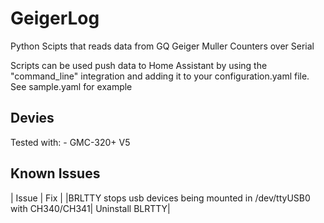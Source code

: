 # GeigerLog

Python Scipts that reads data from GQ Geiger Muller Counters over Serial

Scripts can be used push data to Home Assistant by using the "command_line" integration and adding it to your configuration.yaml file.
See sample.yaml for example

## Devies
Tested with:
    - GMC-320+ V5

## Known Issues
| Issue | Fix | 
|BRLTTY stops usb devices being mounted in /dev/ttyUSB0 with CH340/CH341| Uninstall BLRTTY|
